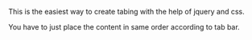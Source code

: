 <html>

<body>
<div>
<p>This is the easiest way to create tabing with the help of jquery and css. </p>
<p>You have to just place the content in same order according to tab bar. </p>
</div>

</body>
</html>
